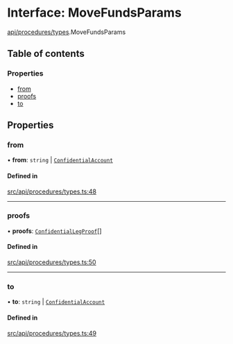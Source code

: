# Interface: MoveFundsParams

[api/procedures/types](../wiki/api.procedures.types).MoveFundsParams

## Table of contents

### Properties

- [from](../wiki/api.procedures.types.MoveFundsParams#from)
- [proofs](../wiki/api.procedures.types.MoveFundsParams#proofs)
- [to](../wiki/api.procedures.types.MoveFundsParams#to)

## Properties

### from

• **from**: `string` \| [`ConfidentialAccount`](../wiki/api.entities.ConfidentialAccount.ConfidentialAccount)

#### Defined in

[src/api/procedures/types.ts:48](https://github.com/PolymeshAssociation/polymesh-private-sdk/blob/297c67ce/src/api/procedures/types.ts#L48)

___

### proofs

• **proofs**: [`ConfidentialLegProof`](../wiki/api.entities.ConfidentialTransaction.types.ConfidentialLegProof)[]

#### Defined in

[src/api/procedures/types.ts:50](https://github.com/PolymeshAssociation/polymesh-private-sdk/blob/297c67ce/src/api/procedures/types.ts#L50)

___

### to

• **to**: `string` \| [`ConfidentialAccount`](../wiki/api.entities.ConfidentialAccount.ConfidentialAccount)

#### Defined in

[src/api/procedures/types.ts:49](https://github.com/PolymeshAssociation/polymesh-private-sdk/blob/297c67ce/src/api/procedures/types.ts#L49)
